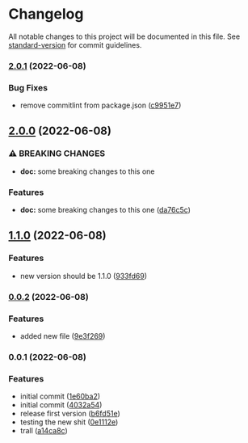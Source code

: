 # Changelog

All notable changes to this project will be documented in this file. See [standard-version](https://github.com/conventional-changelog/standard-version) for commit guidelines.

### [2.0.1](https://github.com/beeera/conventional/compare/v2.0.0...v2.0.1) (2022-06-08)


### Bug Fixes

* remove commitlint from package.json ([c9951e7](https://github.com/beeera/conventional/commit/c9951e7ce6ed386bc8a76440d9ad31a680744186))

## [2.0.0](https://github.com/beeera/conventional/compare/v1.1.0...v2.0.0) (2022-06-08)


### ⚠ BREAKING CHANGES

* **doc:** some breaking changes to this one

### Features

* **doc:** some breaking changes to this one ([da76c5c](https://github.com/beeera/conventional/commit/da76c5ce7b0a4c3f816386c2af3bbbd7f482af3b))

## [1.1.0](https://github.com/beeera/conventional/compare/v0.0.2...v1.1.0) (2022-06-08)


### Features

* new version should be 1.1.0 ([933fd69](https://github.com/beeera/conventional/commit/933fd6919c3ee817443eb4bc82f833540bd253e8))

### [0.0.2](https://github.com/beeera/conventional/compare/v0.0.1...v0.0.2) (2022-06-08)


### Features

* added new file ([9e3f269](https://github.com/beeera/conventional/commit/9e3f269d1e7932236ce56e04365b1491a9d413f7))

### 0.0.1 (2022-06-08)


### Features

* initial commit ([1e60ba2](https://github.com/beeera/conventional/commit/1e60ba252c93d2dc2b8c530570aef88a8f39c4bc))
* initial commit ([4032a54](https://github.com/beeera/conventional/commit/4032a540ee1272f281f373b20bc8ae95f3c209ce))
* release first version ([b6fd51e](https://github.com/beeera/conventional/commit/b6fd51e46bd49b10400bf61e87a77cf76ccc7a03))
* testing the new shit ([0e1112e](https://github.com/beeera/conventional/commit/0e1112e82ccdae8de2622ba09bfc2ca577062aa9))
* trall ([a14ca8c](https://github.com/beeera/conventional/commit/a14ca8c12bfd15c3cbcc8991ac4d2809f33dfe06))
